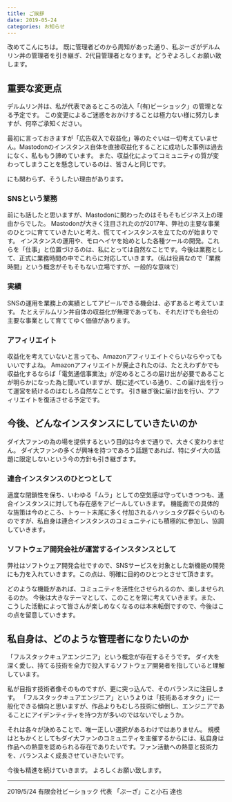 ```yaml
---
title: ご挨拶
date: 2019-05-24
categories: お知らせ
---
```


改めてこんにちは。
既に管理者どのから周知があった通り、私ぷーざがデルムリン丼の管理者を引き継ぎ、2代目管理者となります。どうぞよろしくお願い致します。

## 重要な変更点

デルムリン丼は、私が代表であるところの法人「(有)ビーショック」の管理となる予定です。
この変更によるご迷惑をおかけすることは極力ない様に努力しますが、何卒ご承知ください。

最初に言っておきますが「広告収入で収益化」等のたぐいは一切考えていません。Mastodonのインスタンス自体を直接収益化することに成功した事例は過去になく、私ももう諦めています。
また、収益化によってコミュニティの質が変わってしまうことを懸念しているのは、皆さんと同じです。

にも関わらず、そうしたい理由があります。

### SNSという業務

前にも話したと思いますが、Mastodonに関わったのはそもそもビジネス上の理由からでした。
Mastodonが大きく注目されたのが2017年、弊社の主要な事業のひとつに育てていきたいと考え、慌ててインスタンスを立てたのが始まりです。
インスタンスの運用や、モロヘイヤを始めとした各種ツールの開発。これらを「仕事」と位置づけるのは、私にとっては自然なことです。今後は業務として、正式に業務時間の中でこれらに対応していきます。（私は役員なので「業務時間」という概念がそもそもない立場ですが、一般的な意味で）

### 実績

SNSの運用を業務上の実績としてアピールできる機会は、必ずあると考えています。
たとえデルムリン丼自体の収益化が無理であっても、それだけでも会社の主要な事業として育ててゆく価値があります。

### アフィリエイト

収益化を考えていないと言っても、Amazonアフィリエイトぐらいならやってもいいですよね。
Amazonアフィリエイトが廃止されたのは、たとえわずかでも収益化するならば「電気通信事業法」が定めるところの届け出が必要であることが明らかになった為と聞いていますが、既に述べている通り、この届け出を行って運営を続けるのはむしろ自然なことです。
引き継ぎ後に届け出を行い、アフィリエイトを復活させる予定です。

## 今後、どんなインスタンスにしていきたいのか

ダイ大ファンの為の場を提供するという目的は今まで通りで、大きく変わりません。
ダイ大ファンの多くが興味を持つであろう話題であれば、特にダイ大の話題に限定しないという今の方針も引き継ぎます。

### 連合インスタンスのひとつとして

適度な閉鎖性を保ち、いわゆる「ムラ」としての空気感は守っていきつつも、連合インスタンスに対しても存在感をアピールしていきます。
機能面での具体的な施策は今のところ、トゥート末尾に多く付加されるハッシュタグ群ぐらいのものですが、私自身は連合インスタンスのコミュニティにも積極的に参加し、協調していきます。

### ソフトウェア開発会社が運営するインスタンスとして

弊社はソフトウェア開発会社ですので、SNSサービスを対象とした新機能の開発にも力を入れていきます。この点は、明確に目的のひとつとさせて頂きます。

どのような機能があれば、コミュニティを活性化させられるのか、楽しませられるのか。
今後は大きなテーマとして、このことを常に考えていきます。また、こうした活動によって皆さんが楽しめなくなるのは本末転倒ですので、今後はこの点を留意していきます。

## 私自身は、どのような管理者になりたいのか

「フルスタックキュアエンジニア」という概念が存在するそうです。
ダイ大を深く愛し、持てる技術を全力で投入するソフトウェア開発者を指していると理解しています。

私が目指す技術者像そのものですが、更に突っ込んで、そのバランスに注目します。
「フルスタックキュアエンジニア」というよりは「技術あるオタク」に一般化できる傾向と思いますが、作品よりもむしろ技術に傾倒し、エンジニアであることにアイデンティティを持つ方が多いのではないでしょうか。

それは各々が決めることで、唯一正しい選択があるわけではありません。
規模はともかくとしてもダイ大ファンのコミュニティを主催するからには、私自身は作品への熱意を認められる存在でありたいです。ファン活動への熱意と技術力を、バランスよく成長させていきたいです。

今後も精進を続けていきます。
よろしくお願い致します。

---
2019/5/24 有限会社ビーショック 代表 「ぷーざ」こと小石 達也
